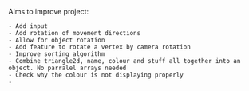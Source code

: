 Aims to improve project:

    - Add input
    - Add rotation of movement directions
    - Allow for object rotation
    - Add feature to rotate a vertex by camera rotation
    - Improve sorting algorithm
    - Combine triangle2d, name, colour and stuff all together into an object. No parralel arrays needed
    - Check why the colour is not displaying properly
    - 